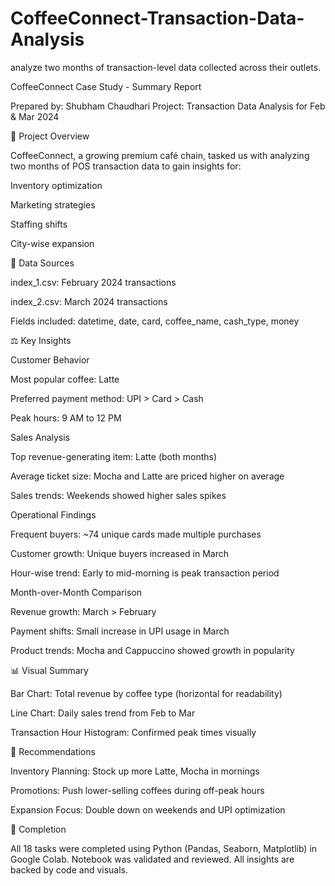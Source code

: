 # CoffeeConnect-Transaction-Data-Analysis
analyze two  months of transaction-level data collected across their outlets.

CoffeeConnect Case Study - Summary Report

Prepared by: Shubham Chaudhari
Project: Transaction Data Analysis for Feb & Mar 2024

📅 Project Overview

CoffeeConnect, a growing premium café chain, tasked us with analyzing two months of POS transaction data to gain insights for:

Inventory optimization

Marketing strategies

Staffing shifts

City-wise expansion

🧵 Data Sources

index_1.csv: February 2024 transactions

index_2.csv: March 2024 transactions

Fields included: datetime, date, card, coffee_name, cash_type, money

⚖️ Key Insights

Customer Behavior

Most popular coffee: Latte

Preferred payment method: UPI > Card > Cash

Peak hours: 9 AM to 12 PM

Sales Analysis

Top revenue-generating item: Latte (both months)

Average ticket size: Mocha and Latte are priced higher on average

Sales trends: Weekends showed higher sales spikes

Operational Findings

Frequent buyers: ~74 unique cards made multiple purchases

Customer growth: Unique buyers increased in March

Hour-wise trend: Early to mid-morning is peak transaction period

Month-over-Month Comparison

Revenue growth: March > February

Payment shifts: Small increase in UPI usage in March

Product trends: Mocha and Cappuccino showed growth in popularity

📊 Visual Summary

Bar Chart: Total revenue by coffee type (horizontal for readability)

Line Chart: Daily sales trend from Feb to Mar

Transaction Hour Histogram: Confirmed peak times visually

🚀 Recommendations

Inventory Planning: Stock up more Latte, Mocha in mornings

Promotions: Push lower-selling coffees during off-peak hours

Expansion Focus: Double down on weekends and UPI optimization

🎉 Completion

All 18 tasks were completed using Python (Pandas, Seaborn, Matplotlib) in Google Colab.
Notebook was validated and reviewed. All insights are backed by code and visuals.
